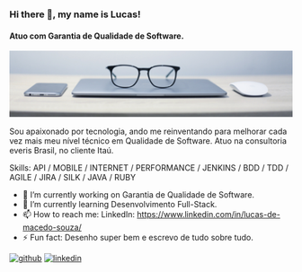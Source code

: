 ### Hi there 👋, my name is Lucas!
#### Atuo com Garantia de Qualidade de Software.
![Atuo com Garantia de Qualidade de Software.](https://raw.githubusercontent.com/praneeth-rdy/praneeth-rdy/master/assets/cover.jpg)

Sou apaixonado por tecnologia, ando me reinventando para melhorar cada vez mais meu nível técnico em Qualidade de Software. Atuo na consultoria everis Brasil, no cliente Itaú. 

Skills: API / MOBILE / INTERNET / PERFORMANCE / JENKINS / BDD / TDD / AGILE / JIRA / SILK / JAVA / RUBY

- 🔭 I’m currently working on Garantia de Qualidade de Software.
- 🌱 I’m currently learning Desenvolvimento Full-Stack.
- 📫 How to reach me: LinkedIn: https://www.linkedin.com/in/lucas-de-macedo-souza/ 
- ⚡ Fun fact: Desenho super bem e escrevo de tudo sobre tudo. 


[<img src='https://cdn.jsdelivr.net/npm/simple-icons@3.0.1/icons/github.svg' alt='github' height='40'>](https://github.com/LyncSoul)  [<img src='https://cdn.jsdelivr.net/npm/simple-icons@3.0.1/icons/linkedin.svg' alt='linkedin' height='40'>](https://www.linkedin.com/in/lucas-de-macedo-souza/)  

